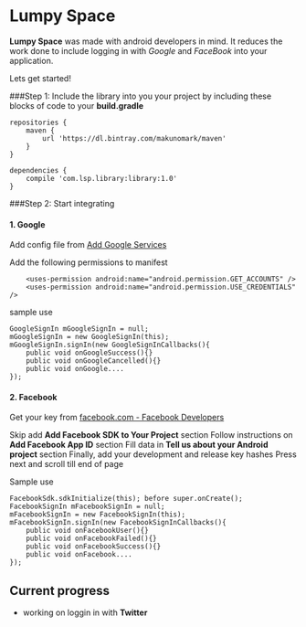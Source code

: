 # Lumpy Space

**Lumpy Space** was made with android developers in mind. It reduces the work done to include logging in with *Google* and *FaceBook* into your application.

Lets get started!

###Step 1: Include the library into you your project by including these blocks of code to your **build.gradle**
```
repositories {
    maven {
        url 'https://dl.bintray.com/makunomark/maven'
    }
}

dependencies {
    compile 'com.lsp.library:library:1.0'
}
```

###Step 2: Start integrating
#### 1. Google
Add config file from [Add Google Services](https://developers.google.com/mobile/add?platform=android&cntapi=signin&cnturl=https:%2F%2Fdevelopers.google.com%2Fidentity%2Fsign-in%2Fandroid%2Fsign-in%3Fconfigured%3Dtrue&cntlbl=Continue%20Adding%20Sign-In)

Add the following permissions to manifest
```
    <uses-permission android:name="android.permission.GET_ACCOUNTS" />
    <uses-permission android:name="android.permission.USE_CREDENTIALS" />
```
sample use
```
GoogleSignIn mGoogleSignIn = null;
mGoogleSignIn = new GoogleSignIn(this);
mGoogleSignIn.signIn(new GoogleSignInCallbacks(){
	public void onGoogleSuccess(){}
	public void onGoogleCancelled(){}
	public void onGoogle....
});
```
#### 2. Facebook
Get your key from [facebook.com - Facebook Developers](https://developers.facebook.com/quickstarts/?platform=android)

Skip add **Add Facebook SDK to Your Project** section
Follow instructions on **Add Facebook App ID** section
Fill data in **Tell us about your Android project** section
Finally, add your development and release key hashes
Press next and scroll till end of page
	
Sample use
```
FacebookSdk.sdkInitialize(this); before super.onCreate();
FacebookSignIn mFacebookSignIn = null;
mFacebookSignIn = new FacebookSignIn(this);
mFacebookSignIn.signIn(new FacebookSignInCallbacks(){
	public void onFacebookUser(){}
	public void onFacebookFailed(){}
	public void onFacebookSuccess(){}
	public void onFacebook....
});
```
## Current progress
- working on loggin in with **Twitter**
